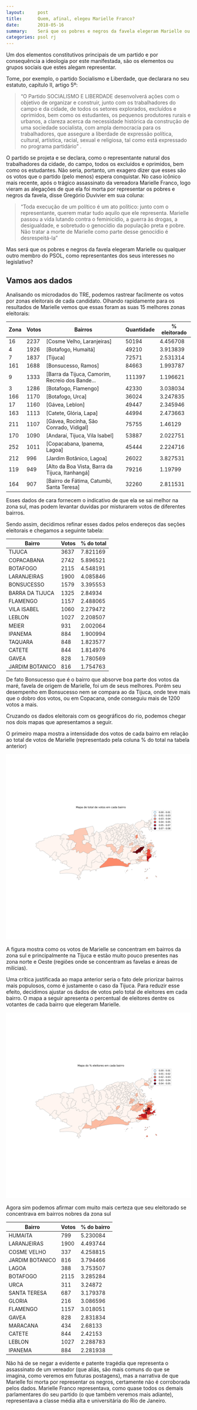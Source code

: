 ```yaml
---
layout:     post
title:      Quem, afinal, elegeu Marielle Franco?
date:       2018-05-16
summary:    Será que os pobres e negros da favela elegeram Marielle ou qualquer outro membro do PSOL, como representantes dos seus interesses no legislativo?
categories: psol rj
---
```



Um dos elementos constitutivos principais de um partido e por consequência a ideologia por este manifestada, são os elementos ou grupos sociais que estes alegam representar.

Tome, por exemplo, o partido Socialismo e Liberdade, que declarara no seu estatuto, capítulo II, artigo 5º:

>“O Partido SOCIALISMO E LIBERDADE desenvolverá ações com o objetivo de organizar e construir, junto com os trabalhadores do campo e da cidade, de todos os setores explorados, excluídos e oprimidos, bem como os estudantes, os pequenos produtores rurais e urbanos, a clareza acerca da necessidade histórica da construção de uma sociedade socialista, com ampla democracia para os trabalhadores, que assegure a liberdade de expressão política, cultural, artística, racial, sexual e religiosa, tal como está expressado no programa partidário” .

O partido se projeta e se declara, como o representante natural dos trabalhadores da cidade, do campo, todos os excluídos e oprimidos, bem como os estudantes. Não seria, portanto, um exagero dizer que esses são os votos que o partido (pelo menos) espera conquistar.
No caso icônico mais recente, após o trágico assassinato da vereadora Marielle Franco, logo vieram as alegações de que ela foi morta por representar os pobres e negros da favela, disse Gregório Duvivier em sua coluna:

>“Toda execução de um político é um ato político: junto com o representante, querem matar tudo aquilo que ele representa. Marielle passou a vida lutando contra o feminicídio, a guerra às drogas, a desigualdade, e sobretudo o genocídio da população preta e pobre. Não tratar a morte de Marielle como parte desse genocídio é desrespeitá-la”


Mas será que os pobres e negros da favela elegeram Marielle ou qualquer outro membro do PSOL, como representantes dos seus interesses no legislativo?


## **Vamos aos dados**

Analisando os microdados do TRE, podemos rastrear facilmente os votos por zonas eleitorais de cada candidato. Olhando rapidamente para os resultados de Marielle vemos que essas foram as suas 15 melhores zonas eleitorais:

| ﻿Zona | Votos | Bairros                                           | Quantidade | % eleitorado |
|------|-------|---------------------------------------------------|------------|--------------|
| 16   | 2237  | [Cosme Velho, Laranjeiras]                        | 50194      | 4.456708     |
| 4    | 1926  | [Botafogo, Humaitá]                               | 49210      | 3.913839     |
| 7    | 1837  | [Tijuca]                                          | 72571      | 2.531314     |
| 161  | 1688  | [Bonsucesso, Ramos]                               | 84663      | 1.993787     |
| 9    | 1333  | [Barra da Tijuca,  Camorim,  Recreio dos Bande... | 111397     | 1.196621     |
| 3    | 1286  | [Botafogo, Flamengo]                              | 42330      | 3.038034     |
| 166  | 1170  | [Botafogo, Urca]                                  | 36024      | 3.247835     |
| 17   | 1160  | [Gávea, Leblon]                                   | 49447      | 2.345946     |
| 163  | 1113  | [Catete,  Glória, Lapa]                           | 44994      | 2.473663     |
| 211  | 1107  | [Gávea,  Rocinha,  São Conrado, Vidigal]          | 75755      | 1.46129      |
| 170  | 1090  | [Andaraí, Tijuca, Vila Isabel]                    | 53887      | 2.022751     |
| 252  | 1011  | [Copacabana, Ipanema, Lagoa]                      | 45444      | 2.224716     |
| 212  | 996   | [Jardim Botânico, Lagoa]                          | 26022      | 3.827531     |
| 119  | 949   | [Alto da Boa Vista, Barra da Tijuca, Itanhangá]   | 79216      | 1.19799      |
| 164  | 907   | [Bairro de Fátima,  Catumbi, Santa Teresa]        | 32260      | 2.811531     |


Esses dados de cara fornecem o indicativo de que ela se sai melhor na zona sul, mas podem levantar duvidas por misturarem votos de diferentes bairros.

Sendo assim, decidimos refinar esses dados pelos endereços das seções eleitorais e chegamos a seguinte tabela:

| ﻿Bairro          | Votos | % do total |
|-----------------|-------|------------|
| TIJUCA          | 3637  | 7.821169   |
| COPACABANA      | 2742  | 5.896521   |
| BOTAFOGO        | 2115  | 4.548191   |
| LARANJEIRAS     | 1900  | 4.085846   |
| BONSUCESSO      | 1579  | 3.395553   |
| BARRA DA TIJUCA | 1325  | 2.84934    |
| FLAMENGO        | 1157  | 2.488065   |
| VILA ISABEL     | 1060  | 2.279472   |
| LEBLON          | 1027  | 2.208507   |
| MEIER           | 931   | 2.002064   |
| IPANEMA         | 884   | 1.900994   |
| TAQUARA         | 848   | 1.823577   |
| CATETE          | 844   | 1.814976   |
| GAVEA           | 828   | 1.780569   |
| JARDIM BOTANICO | 816   | 1.754763   |


De fato Bonsucesso que é o bairro que absorve boa parte dos votos da maré, favela de origem de Marielle, foi um de seus melhores. Porém seu desempenho em Bonsucesso nem se compara ao da Tijuca, onde teve mais que o dobro dos votos, ou em Copacana, onde conseguiu mais de 1200 votos a mais.

Cruzando os dados eleitorais com os geográficos do rio, podemos chegar nos dois mapas que apresentamos a seguir. 

O primeiro mapa mostra a intensidade dos votos de cada bairro em relação ao total de votos de Marielle (representado pela coluna % do total na tabela anterior)

![desk](https://raw.githubusercontent.com/politidados/politidados.github.io/master/_posts/img/total.png)

A figura mostra como os votos de Marielle se concentram em bairros da zona sul e principalmente na Tijuca e estão muito pouco presentes nas zona norte e Oeste (regiões onde se concentram as favelas e áreas de milícias).

Uma crítica justificada ao mapa anterior seria o fato dele priorizar bairros mais populosos, como é justamente o caso da Tijuca. Para reduzir esse efeito, decidimos ajustar os dados de votos pelo total de eleitores em cada bairro. O mapa a seguir apresenta o percentual de eleitores dentre os votantes de cada bairro que elegeram Marielle.

![image](https://raw.githubusercontent.com/politidados/politidados.github.io/master/_posts/img/fracaobairro.png)

Agora sim podemos afirmar com muito mais certeza que seu eleitorado se concentrava em bairros nobres da zona sul 

| ﻿Bairro          | Votos | % do bairro |
|-----------------|-------|-------------|
| HUMAITA         | 799   | 5.230084    |
| LARANJEIRAS     | 1900  | 4.493744    |
| COSME VELHO     | 337   | 4.258815    |
| JARDIM BOTANICO | 816   | 3.794466    |
| LAGOA           | 388   | 3.753507    |
| BOTAFOGO        | 2115  | 3.285284    |
| URCA            | 311   | 3.24872     |
| SANTA TERESA    | 687   | 3.179378    |
| GLORIA          | 216   | 3.086596    |
| FLAMENGO        | 1157  | 3.018051    |
| GAVEA           | 828   | 2.831834    |
| MARACANA        | 434   | 2.68133     |
| CATETE          | 844   | 2.42153     |
| LEBLON          | 1027  | 2.288783    |
| IPANEMA         | 884   | 2.281938    |

Não há de se negar a evidente e patente tragédia que representa o assassinato de um vereador (que aliás, são mais comuns do que se imagina, como veremos em futuras postagens), mas a narrativa de que Marielle foi morta por representar os negros, certamente não é corroborada pelos dados.
Marielle Franco representava, como quase todos os demais parlamentares do seu partido (o que também veremos mais adiante), representava a classe média alta e universitária do Rio de Janeiro.
